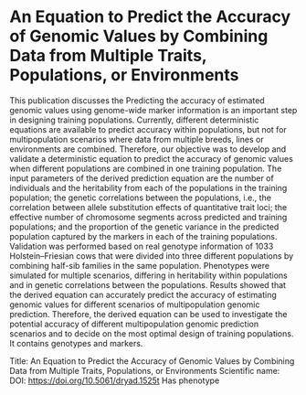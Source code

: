 # An Equation to Predict the Accuracy of Genomic Values by Combining Data from Multiple Traits, Populations, or Environments

This publication discusses the Predicting the accuracy of estimated genomic values using genome-wide marker information is an important step in designing training populations. Currently, different deterministic equations are available to predict accuracy within populations, but not for multipopulation scenarios where data from multiple breeds, lines or environments are combined. Therefore, our objective was to develop and validate a deterministic equation to predict the accuracy of genomic values when different populations are combined in one training population. The input parameters of the derived prediction equation are the number of individuals and the heritability from each of the populations in the training population; the genetic correlations between the populations, i.e., the correlation between allele substitution effects of quantitative trait loci; the effective number of chromosome segments across predicted and training populations; and the proportion of the genetic variance in the predicted population captured by the markers in each of the training populations. Validation was performed based on real genotype information of 1033 Holstein–Friesian cows that were divided into three different populations by combining half-sib families in the same population. Phenotypes were simulated for multiple scenarios, differing in heritability within populations and in genetic correlations between the populations. Results showed that the derived equation can accurately predict the accuracy of estimating genomic values for different scenarios of multipopulation genomic prediction. Therefore, the derived equation can be used to investigate the potential accuracy of different multipopulation genomic prediction scenarios and to decide on the most optimal design of training populations.
It contains  genotypes and  markers.

Title: An Equation to Predict the Accuracy of Genomic Values by Combining Data from Multiple Traits, Populations, or Environments
Scientific name: 
DOI: https://doi.org/10.5061/dryad.1525t
Has phenotype 

